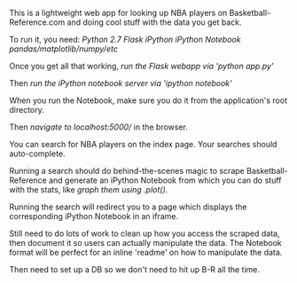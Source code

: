 This is a lightweight web app for looking up NBA players on Basketball-Reference.com and doing cool stuff with the data you get back.

To run it, you need:
*Python 2.7* 
*Flask* 
*iPython* 
*iPython Notebook*
*pandas/matplotlib/numpy/etc*

Once you get all that working, *run the Flask webapp via 'python app.py'*

Then *run the iPython notebook server via 'ipython notebook'*

When you run the Notebook, make sure you do it from the application's root directory.

Then *navigate to localhost:5000/* in the browser.

You can search for NBA players on the index page. Your searches should auto-complete.

Running a search should do behind-the-scenes magic to scrape Basketball-Reference and generate an iPython Notebook from which you can do stuff with the stats, like *graph them using .plot()*.

Running the search will redirect you to a page which displays the corresponding iPython Notebook in an iframe.

Still need to do lots of work to clean up how you access the scraped data, then document it so users can actually manipulate the data. The Notebook format will be perfect for an inline 'readme' on how to manipulate the data.

Then need to set up a DB so we don't need to hit up B-R all the time.